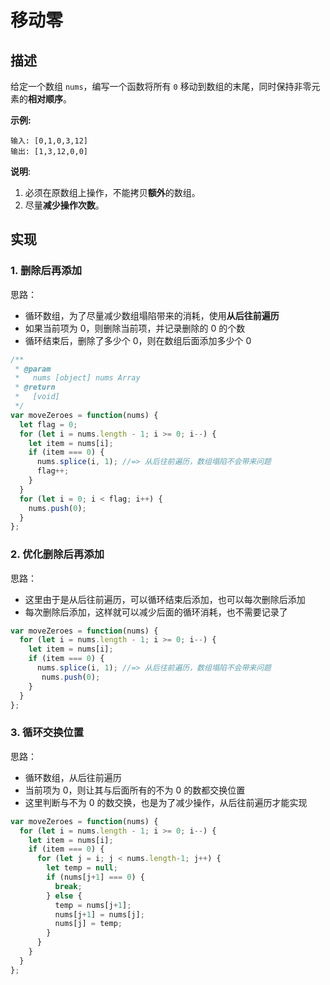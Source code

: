 # 移动零

## 描述

给定一个数组 `nums`，编写一个函数将所有 `0` 移动到数组的末尾，同时保持非零元素的**相对顺序**。

**示例:**

```text
输入: [0,1,0,3,12]
输出: [1,3,12,0,0]
```

**说明**:

1. 必须在原数组上操作，不能拷贝**额外**的数组。
2. 尽量**减少操作次数**。

## 实现

### 1. 删除后再添加

思路：

* 循环数组，为了尽量减少数组塌陷带来的消耗，使用**从后往前遍历**
* 如果当前项为 0，则删除当前项，并记录删除的 0 的个数
* 循环结束后，删除了多少个 0，则在数组后面添加多少个 0

```javascript
/**
 * @param
 *   nums [object] nums Array
 * @return
 *   [void]
 */
var moveZeroes = function(nums) {
  let flag = 0;
  for (let i = nums.length - 1; i >= 0; i--) {
    let item = nums[i];
    if (item === 0) {
      nums.splice(i, 1); //=> 从后往前遍历，数组塌陷不会带来问题
      flag++;
    }
  }
  for (let i = 0; i < flag; i++) {
    nums.push(0);
  }
};
```

### 2. 优化删除后再添加

思路：

* 这里由于是从后往前遍历，可以循环结束后添加，也可以每次删除后添加
* 每次删除后添加，这样就可以减少后面的循环消耗，也不需要记录了

```javascript
var moveZeroes = function(nums) {
  for (let i = nums.length - 1; i >= 0; i--) {
    let item = nums[i];
    if (item === 0) {
      nums.splice(i, 1); //=> 从后往前遍历，数组塌陷不会带来问题
       nums.push(0);
    }
  }
};
```

### 3. 循环交换位置

思路：

* 循环数组，从后往前遍历
* 当前项为 0，则让其与后面所有的不为 0 的数都交换位置
* 这里判断与不为 0 的数交换，也是为了减少操作，从后往前遍历才能实现

```javascript
var moveZeroes = function(nums) {
  for (let i = nums.length - 1; i >= 0; i--) {    
    let item = nums[i];    
    if (item === 0) {      
      for (let j = i; j < nums.length-1; j++) {
        let temp = null;
        if (nums[j+1] === 0) {
          break;
        } else {
          temp = nums[j+1];
          nums[j+1] = nums[j];
          nums[j] = temp;
        }
      }   
    }  
  }
};
```

